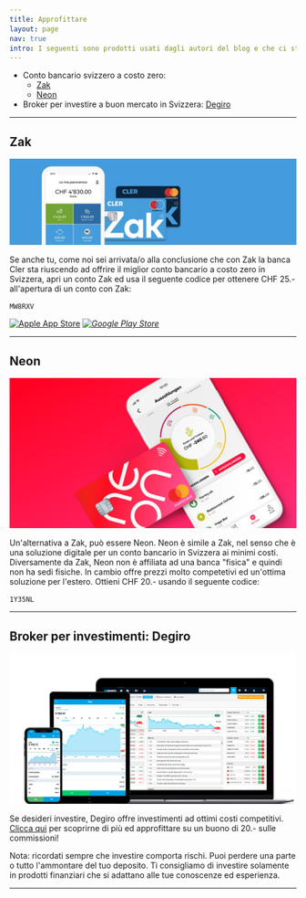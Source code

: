 ```yaml
---
title: Approfittare
layout: page
nav: true
intro: I seguenti sono prodotti usati dagli autori del blog e che ci stanno aiutando ad avvicinarci ai nostri obiettivi finanziari. Se desiderate usare questi prodotti, potete farlo attraverso i codici e link in questa pagina. In questo modo potete approfittare di vari vantaggi e sostenete il blog.
---
```


- Conto bancario svizzero a costo zero:
    - [Zak](#zak)
    - [Neon](#neon)
- Broker per investire a buon mercato in Svizzera: [Degiro](#broker-per-investimenti-degiro)

---

## Zak

![Zak](/assets/zak.jpg)

Se anche tu, come noi sei arrivata/o alla conclusione che con Zak la banca Cler sta riuscendo ad offrire il miglior conto bancario a costo zero in Svizzera, apri un conto Zak ed usa il seguente codice per ottenere CHF 25.- all'apertura di un conto con Zak:

```
MW8RXV
```

<a href="https://apps.apple.com/app/id1290157822" target="_blank"><img alt="Apple App Store" src="https://www.cler.ch/-/media/Images/Social/AppStores/apple_appstore_badge" width="142px"></a><span style="display:none">_</span>
<a href="https://play.google.com/store/apps/details?id=ch.bankcler.zak" target="_blank"><img alt="Google Play Store" src="https://www.cler.ch/-/media/Images/Social/AppStores/google_play_badge" width="142px"></a><span style="display:none">_</span>

---

## Neon

![Neon](/assets/neon.jpg)

Un'alternativa a Zak, può essere Neon. Neon è simile a Zak, nel senso che è una soluzione digitale per un conto bancario in Svizzera ai minimi costi. Diversamente da Zak, Neon non è affiliata ad una banca "fisica" e quindi non ha sedi fisiche. In cambio offre prezzi molto competetivi ed un'ottima soluzione per l'estero. Ottieni CHF 20.- usando il seguente codice:

```
1Y35NL
```
---

## Broker per investimenti: Degiro

![Degiro](/assets/degiro.png)

Se desideri investire, Degiro offre investimenti ad ottimi costi competitivi. [Clicca qui](https://www.degiro.ch/kunden-werben-kunden-new/anlagekonto-er%C3%B6ffnen.html?id=8C87C4D4&referral_name=Omar%20Elabed&utm_source=mgm) per scoprirne di più ed approfittare su un buono di 20.- sulle commissioni!

Nota: ricordati sempre che investire comporta rischi. Puoi perdere una parte o tutto l'ammontare del tuo deposito. Ti consigliamo di investire solamente in prodotti finanziari che si adattano alle tue conoscenze ed esperienza.

---
